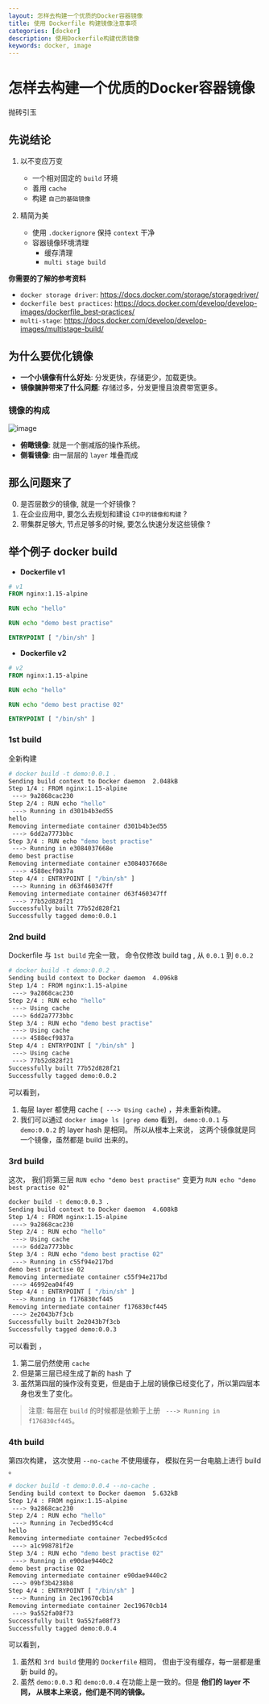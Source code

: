 ```yaml
---
layout: 怎样去构建一个优质的Docker容器镜像
title: 使用 Dockerfile 构建镜像注意事项
categories: [docker]
description: 使用Dockerfile构建优质镜像
keywords: docker, image 
---
```


# 怎样去构建一个优质的Docker容器镜像

抛砖引玉

## 先说结论

1. 以不变应万变
    + 一个相对固定的 `build` 环境
    + 善用 `cache`
    + 构建 `自己的基础镜像`

2. 精简为美
    + 使用 `.dockerignore` 保持 `context` 干净
    + 容器镜像环境清理
        + 缓存清理
        + `multi stage build`

**你需要的了解的参考资料**

+ `docker storage driver`: https://docs.docker.com/storage/storagedriver/
+ `dockerfile best practices`: https://docs.docker.com/develop/develop-images/dockerfile_best-practices/
+ `multi-stage`: https://docs.docker.com/develop/develop-images/multistage-build/

## 为什么要优化镜像

+ **一个小镜像有什么好处**: 分发更快，存储更少，加载更快。
+ **镜像臃肿带来了什么问题**: 存储过多，分发更慢且浪费带宽更多。

### 镜像的构成

![image](https://user-gold-cdn.xitu.io/2019/3/26/169b7c6cc88c5d31?w=675&h=469&f=jpeg&s=46046)

+ **俯瞰镜像**: 就是一个删减版的操作系统。
+ **侧看镜像**: 由一层层的 `layer` 堆叠而成

## 那么问题来了

0. 是否层数少的镜像, 就是一个好镜像？
1. 在企业应用中, 要怎么去规划和建设 `CI中的镜像和构建` ?
2. 带集群足够大, 节点足够多的时候, 要怎么快速分发这些镜像 ?

## 举个例子 docker build

+ **Dockerfile v1**

```Dockerfile
# v1
FROM nginx:1.15-alpine

RUN echo "hello"

RUN echo "demo best practise"

ENTRYPOINT [ "/bin/sh" ]
```

+ **Dockerfile v2**

```Dockerfile
# v2
FROM nginx:1.15-alpine

RUN echo "hello"

RUN echo "demo best practise 02"

ENTRYPOINT [ "/bin/sh" ]
```

### 1st build

全新构建

```bash
# docker build -t demo:0.0.1 .                          
Sending build context to Docker daemon  2.048kB
Step 1/4 : FROM nginx:1.15-alpine
 ---> 9a2868cac230
Step 2/4 : RUN echo "hello"
 ---> Running in d301b4b3ed55
hello
Removing intermediate container d301b4b3ed55
 ---> 6dd2a7773bbc
Step 3/4 : RUN echo "demo best practise"
 ---> Running in e3084037668e
demo best practise
Removing intermediate container e3084037668e
 ---> 4588ecf9837a
Step 4/4 : ENTRYPOINT [ "/bin/sh" ]
 ---> Running in d63f460347ff
Removing intermediate container d63f460347ff
 ---> 77b52d828f21
Successfully built 77b52d828f21
Successfully tagged demo:0.0.1
```

### 2nd build

Dockerfile 与 `1st build` 完全一致， 命令仅修改 build tag , 从 `0.0.1` 到 `0.0.2`

```bash
# docker build -t demo:0.0.2 .
Sending build context to Docker daemon  4.096kB
Step 1/4 : FROM nginx:1.15-alpine
 ---> 9a2868cac230
Step 2/4 : RUN echo "hello"
 ---> Using cache
 ---> 6dd2a7773bbc
Step 3/4 : RUN echo "demo best practise"
 ---> Using cache
 ---> 4588ecf9837a
Step 4/4 : ENTRYPOINT [ "/bin/sh" ]
 ---> Using cache
 ---> 77b52d828f21
Successfully built 77b52d828f21
Successfully tagged demo:0.0.2
```

可以看到，
1. 每层 layer 都使用 cache (` ---> Using cache`) ，并未重新构建。 
2. 我们可以通过 `docker image ls |grep demo` 看到， `demo:0.0.1` 与 `demo:0.0.2` 的 layer hash 是相同。 所以从根本上来说， 这两个镜像就是同一个镜像，虽然都是 build 出来的。


### 3rd build

这次， 我们将第三层 `RUN echo "demo best practise"` 变更为 `RUN echo "demo best practise 02"`

```bash
docker build -t demo:0.0.3 .
Sending build context to Docker daemon  4.608kB
Step 1/4 : FROM nginx:1.15-alpine
 ---> 9a2868cac230
Step 2/4 : RUN echo "hello"
 ---> Using cache
 ---> 6dd2a7773bbc
Step 3/4 : RUN echo "demo best practise 02"
 ---> Running in c55f94e217bd
demo best practise 02
Removing intermediate container c55f94e217bd
 ---> 46992ea04f49
Step 4/4 : ENTRYPOINT [ "/bin/sh" ]
 ---> Running in f176830cf445
Removing intermediate container f176830cf445
 ---> 2e2043b7f3cb
Successfully built 2e2043b7f3cb
Successfully tagged demo:0.0.3
```

可以看到 ，
1. 第二层仍然使用 `cache`
2. 但是第三层已经生成了新的 hash 了
3. 虽然第四层的操作没有变更，但是由于上层的镜像已经变化了，所以第四层本身也发生了变化。

> 注意: 每层在 `build` 的时候都是依赖于上册 ` ---> Running in f176830cf445`。

### 4th build

第四次构建， 这次使用 `--no-cache` 不使用缓存， 模拟在另一台电脑上进行 build 。

```bash
# docker build -t demo:0.0.4 --no-cache .  
Sending build context to Docker daemon  5.632kB
Step 1/4 : FROM nginx:1.15-alpine
 ---> 9a2868cac230
Step 2/4 : RUN echo "hello"
 ---> Running in 7ecbed95c4cd
hello
Removing intermediate container 7ecbed95c4cd
 ---> a1c998781f2e
Step 3/4 : RUN echo "demo best practise 02"
 ---> Running in e90dae9440c2
demo best practise 02
Removing intermediate container e90dae9440c2
 ---> 09bf3b4238b8
Step 4/4 : ENTRYPOINT [ "/bin/sh" ]
 ---> Running in 2ec19670cb14
Removing intermediate container 2ec19670cb14
 ---> 9a552fa08f73
Successfully built 9a552fa08f73
Successfully tagged demo:0.0.4
```

可以看到， 
1. 虽然和 `3rd build` 使用的 `Dockerfile` 相同， 但由于没有缓存，每一层都是重新 build 的。
2. 虽然 `demo:0.0.3` 和 `demo:0.0.4` 在功能上是一致的。但是 **他们的 layer 不同， 从根本上来说，他们是不同的镜像。**
